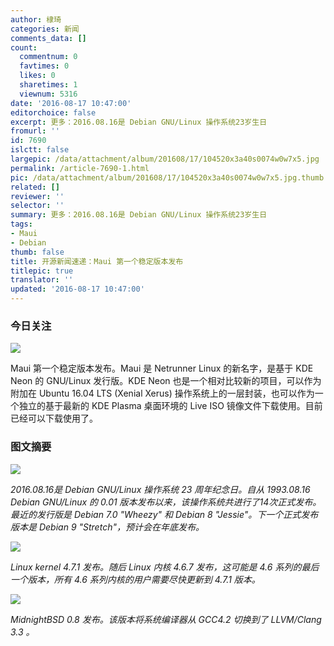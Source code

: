 ```yaml
---
author: 棣琦
categories: 新闻
comments_data: []
count:
  commentnum: 0
  favtimes: 0
  likes: 0
  sharetimes: 1
  viewnum: 5316
date: '2016-08-17 10:47:00'
editorchoice: false
excerpt: 更多：2016.08.16是 Debian GNU/Linux 操作系统23岁生日
fromurl: ''
id: 7690
islctt: false
largepic: /data/attachment/album/201608/17/104520x3a40s0074w0w7x5.jpg
permalink: /article-7690-1.html
pic: /data/attachment/album/201608/17/104520x3a40s0074w0w7x5.jpg.thumb.jpg
related: []
reviewer: ''
selector: ''
summary: 更多：2016.08.16是 Debian GNU/Linux 操作系统23岁生日
tags:
- Maui
- Debian
thumb: false
title: 开源新闻速递：Maui 第一个稳定版本发布
titlepic: true
translator: ''
updated: '2016-08-17 10:47:00'
---
```


### 今日关注


![](/data/attachment/album/201608/17/104520x3a40s0074w0w7x5.jpg)


Maui 第一个稳定版本发布。Maui 是 Netrunner Linux 的新名字，是基于 KDE Neon 的 GNU/Linux 发行版。KDE Neon 也是一个相对比较新的项目，可以作为附加在 Ubuntu 16.04 LTS (Xenial Xerus) 操作系统上的一层封装，也可以作为一个独立的基于最新的 KDE Plasma 桌面环境的 Live ISO 镜像文件下载使用。目前已经可以下载使用了。


### 图文摘要


![](/data/attachment/album/201608/17/104547aufwjkku68xxll0h.jpg)


*2016.08.16是 Debian GNU/Linux 操作系统 23 周年纪念日。自从 1993.08.16 Debian GNU/Linux 的 0.01 版本发布以来，该操作系统共进行了14次正式发布。最近的发行版是 Debian 7.0 "Wheezy" 和 Debian 8 "Jessie"。下一个正式发布版本是 Debian 9 "Stretch"，预计会在年底发布。*


![](/data/attachment/album/201608/17/104612iw3bg3xwhh3kbcpf.jpg)


*Linux kernel 4.7.1 发布。随后 Linux 内核 4.6.7 发布，这可能是 4.6 系列的最后一个版本，所有 4.6 系列内核的用户需要尽快更新到 4.7.1 版本。*


![](/data/attachment/album/201608/17/104629ztnt99z8sdedjeq8.jpg)


*MidnightBSD 0.8 发布。该版本将系统编译器从 GCC4.2 切换到了 LLVM/Clang 3.3 。*
